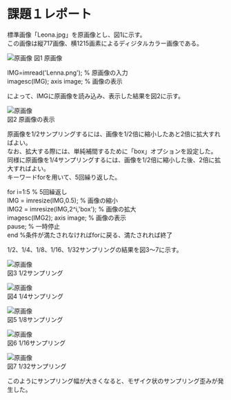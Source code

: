 # 課題１レポート

標準画像「Leona.jpg」を原画像とし、図1に示す。  
この画像は縦717画像、横1215画素によるディジタルカラー画像である。

![原画像](https://github.com/NKtoho/test/blob/master/%E8%AA%B2%E9%A1%8C1/%E3%82%AD%E3%83%A3%E3%83%97%E3%83%81%E3%83%A3%E7%94%BB%E5%83%8F/Leona.jpg?raw=true)
図1 原画像

IMG=imread('Lenna.png'); % 原画像の入力  
imagesc(IMG); axis image; % 画像の表示

によって、IMGに原画像を読み込み、表示した結果を図2に示す。

![原画像](https://github.com/NKtoho/test/blob/master/%E8%AA%B2%E9%A1%8C1/%E3%82%AD%E3%83%A3%E3%83%97%E3%83%81%E3%83%A3%E7%94%BB%E5%83%8F/%E5%8E%9F%E7%94%BB%E5%83%8F1.PNG?raw=true)  
図2 原画像の表示

原画像を1/2サンプリングするには、画像を1/2倍に縮小したあと2倍に拡大すればよい。  
なお、拡大する際には、単純補間するために「box」オプションを設定した。  
同様に原画像を1/4サンプリングするには、画像を1/2倍に縮小した後、2倍に拡大すればよい。  
キーワードforを用いて、5回繰り返した。  

for i=1:5 % 5回繰返し  
IMG = imresize(IMG,0.5); % 画像の縮小  
IMG2 = imresize(IMG,2^i,'box'); % 画像の拡大  
imagesc(IMG2); axis image; % 画像の表示  
pause; % 一時停止  
end %条件が満たされなければforに戻る、満たされれば終了  

1/2、1/4、1/8、1/16、1/32サンプリングの結果を図3～7に示す。

![原画像](https://github.com/NKtoho/test/blob/master/%E8%AA%B2%E9%A1%8C1/%E3%82%AD%E3%83%A3%E3%83%97%E3%83%81%E3%83%A3%E7%94%BB%E5%83%8F/%E5%8E%9F%E7%94%BB%E5%83%8F2.PNG?raw=true)  
図3 1/2サンプリング

![原画像](https://github.com/NKtoho/test/blob/master/%E8%AA%B2%E9%A1%8C1/%E3%82%AD%E3%83%A3%E3%83%97%E3%83%81%E3%83%A3%E7%94%BB%E5%83%8F/%E5%8E%9F%E7%94%BB%E5%83%8F3.PNG?raw=true)  
図4 1/4サンプリング

![原画像](https://github.com/NKtoho/test/blob/master/%E8%AA%B2%E9%A1%8C1/%E3%82%AD%E3%83%A3%E3%83%97%E3%83%81%E3%83%A3%E7%94%BB%E5%83%8F/%E5%8E%9F%E7%94%BB%E5%83%8F4.PNG?raw=true)  
図5 1/8サンプリング

![原画像](https://github.com/NKtoho/test/blob/master/%E8%AA%B2%E9%A1%8C1/%E3%82%AD%E3%83%A3%E3%83%97%E3%83%81%E3%83%A3%E7%94%BB%E5%83%8F/%E5%8E%9F%E7%94%BB%E5%83%8F5.PNG?raw=true)  
図6 1/16サンプリング

![原画像](https://github.com/NKtoho/test/blob/master/%E8%AA%B2%E9%A1%8C1/%E3%82%AD%E3%83%A3%E3%83%97%E3%83%81%E3%83%A3%E7%94%BB%E5%83%8F/%E5%8E%9F%E7%94%BB%E5%83%8F6.PNG?raw=true)  
図7 1/32サンプリング

このようにサンプリング幅が大きくなると、モザイク状のサンプリング歪みが発生した。
